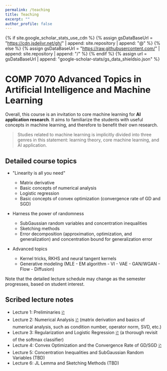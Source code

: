 ```yaml
---
permalink: /teaching
title: Teaching
excerpt: ""
author_profile: false
---
```


{% if site.google_scholar_stats_use_cdn %}
{% assign gsDataBaseUrl = "https://cdn.jsdelivr.net/gh/" | append: site.repository | append: "@" %}
{% else %}
{% assign gsDataBaseUrl = "https://raw.githubusercontent.com/" | append: site.repository | append: "/" %}
{% endif %}
{% assign url = gsDataBaseUrl | append: "google-scholar-stats/gs_data_shieldsio.json" %}

# COMP 7070 Advanced Topics in Artificial Intelligence and Machine Learning

Overall, this course is an invitation to core machine learning for **AI application research**. It aims to familiarize the students with useful concepts in machine learning, and therefore to benefit their own research.

> Studies related to machine learning is implicitly divided into three genres in this statement: learning theory, core machine learning, and AI application.

## Detailed course topics

- "Linearity is all you need"
    - Matrix derivative
    - Basic concepts of numerical analysis
    - Logistic regression
    - Basic concepts of convex optimization (convergence rate of GD and SGD) 


- Harness the power of randomness
    - SubGaussian random variables and concentration inequalities
    - Sketching methods
    - Error decomposition (approximation, optimization, and generalization) and concentration bound for generalization error

- Advanced topics
    - Kernel tricks, RKHS and neural tangent kernels
    - Generative modeling (MLE - EM algorithm - VI - VAE - GAN/WGAN - Flow - Diffusion)

Note that the detailed lecture schedule may change as the semester progresses, based on student interest.

## Scribed lecture notes

- Lecture 1: Preliminaries [🗈](/docs/7070/01.pdf)
- Lecture 2: Numerical Analysis [🗈](/docs/7070/02.pdf) (matrix derivation and basics of numerical analysis, such as condition number, operator norm, SVD, etc.)
- Lecture 3: Regularization and Logistic Regression [🗈](/docs/7070/03.pdf) (a thorough revisit of the softmax classifier)
- Lecture 4: Convex Optimization and the Convergence Rate of GD/SGD [🗈](/docs/7070/04.pdf)
- Lecture 5: Concentration Inequalities and SubGaussian Random Variables (TBD)
- Lecture 6: JL Lemma and Sketching Methods (TBD)
